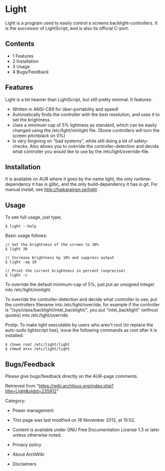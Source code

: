 Light
=====

Light is a program used to easily control a screens
backlight-controllers. It is the successor of LightScript, and is also
its official C-port.

Contents
--------

-   1 Features
-   2 Installation
-   3 Usage
-   4 Bugs/Feedback

Features
--------

Light is a bit heavier than LightScript, but still pretty minimal. It
features:

-   Written in ANSI-C89 for ũber-portability and speed!
-   Automatically finds the controller with the best resolution, and
    uses it to set the brightness.
-   Uses a minimum cap of 5% lightness as standard, which can be easily
    changed using the /etc/light/minlight file. (Some controllers will
    turn the screen pitchblack on 0%)
-   Is very forgiving on "bad systems", while still doing a lot of
    safety-checks. Also allows you to override the controller-detection
    and decide what controller you would like to use by the
    /etc/light/override-file.

Installation
------------

It is available on AUR where it goes by the name light, the only
runtime-dependency it has is glibc, and the only build-dependency it has
is git. For manual install, see http://haikarainen.se/light

Usage
-----

To see full usage, just type;

    $ light --help

Basic usage follows:

    // Set the brightness of the screen to 30%
    $ light 30

    // Increase brightness by 10% and suppress output
    $ light -aq 10

    // Print the current brightness in percent (unprecise)
    $ light -c

To override the default minimum-cap of 5%, just put an unsigned integer
into /etc/light/minlight.

To override the controller-detection and decide what controller to use,
put the controllers filename into /etc/light/override, for example if
the controller is "/sys/class/backlight/intel_backlight/", you put
"intel_backlight" (without quotes) into /etc/light/override.

Protip: To make light executable by users who aren't root (to replace
the auto-sudo lightscript has), issue the following commands as root
after it is installed:

    $ chown root /etc/light/light
    $ chmod a+xs /etc/light/light

Bugs/Feedback
-------------

Please give bugs/feedback directly on the AUR-page comments.

Retrieved from
"https://wiki.archlinux.org/index.php?title=Light&oldid=235912"

Category:

-   Power management

-   This page was last modified on 18 November 2012, at 15:52.
-   Content is available under GNU Free Documentation License 1.3 or
    later unless otherwise noted.
-   Privacy policy
-   About ArchWiki
-   Disclaimers
